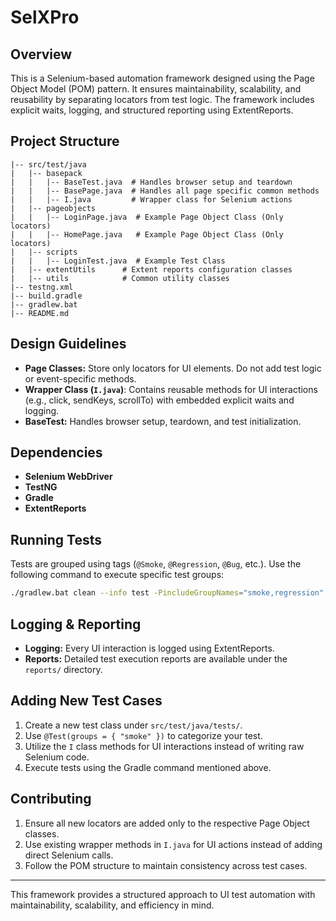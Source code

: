 # SelXPro

## Overview

This is a Selenium-based automation framework designed using the Page Object Model (POM) pattern. It ensures maintainability, scalability, and reusability by separating locators from test logic. The framework includes explicit waits, logging, and structured reporting using ExtentReports.

## Project Structure

```
|-- src/test/java
|   |-- basepack
|   |   |-- BaseTest.java  # Handles browser setup and teardown
|   |   |-- BasePage.java  # Handles all page specific common methods
|   |   |-- I.java         # Wrapper class for Selenium actions
|   |-- pageobjects
|   |   |-- LoginPage.java  # Example Page Object Class (Only locators)
|   |   |-- HomePage.java   # Example Page Object Class (Only locators)
|   |-- scripts
|   |   |-- LoginTest.java  # Example Test Class
|   |-- extentUtils      # Extent reports configuration classes
|   |-- utils            # Common utility classes
|-- testng.xml
|-- build.gradle
|-- gradlew.bat
|-- README.md
```

## Design Guidelines

- **Page Classes:** Store only locators for UI elements. Do not add test logic or event-specific methods.
- **Wrapper Class (****`I.java`****)**: Contains reusable methods for UI interactions (e.g., click, sendKeys, scrollTo) with embedded explicit waits and logging.
- **BaseTest:** Handles browser setup, teardown, and test initialization.

## Dependencies

- **Selenium WebDriver**
- **TestNG**
- **Gradle**
- **ExtentReports**

## Running Tests

Tests are grouped using tags (`@Smoke`, `@Regression`, `@Bug`, etc.). Use the following command to execute specific test groups:

```sh
./gradlew.bat clean --info test -PincludeGroupNames="smoke,regression" -PexcludeGroupNames="bug"
```

## Logging & Reporting

- **Logging:** Every UI interaction is logged using ExtentReports.
- **Reports:** Detailed test execution reports are available under the `reports/` directory.

## Adding New Test Cases

1. Create a new test class under `src/test/java/tests/`.
2. Use `@Test(groups = { "smoke" })` to categorize your test.
3. Utilize the `I` class methods for UI interactions instead of writing raw Selenium code.
4. Execute tests using the Gradle command mentioned above.

## Contributing

1. Ensure all new locators are added only to the respective Page Object classes.
2. Use existing wrapper methods in `I.java` for UI actions instead of adding direct Selenium calls.
3. Follow the POM structure to maintain consistency across test cases.

---

This framework provides a structured approach to UI test automation with maintainability, scalability, and efficiency in mind.

